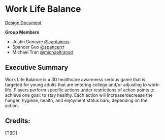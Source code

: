 # Work Life Balance

[Design Document](https://docs.google.com/document/d/1Ck8zF3Yt3X1N1JXT_AUpbYGIUTo74_H7UZIEWQ4_muc/edit?usp=sharing)

**Group Members**  
- Justin Donayre [@captainjus](https://github.com/captainjus)
- Spancer Guo [@spancerrr](https://github.com/spancerrr)
- Michael Tran [@michaeltranxd](https://github.com/michaeltranxd)

## Executive Summary
Work Life Balance is a 3D healthcare awareness serious game that is targeted for young adults that are entering college and/or adjusting to work-life. Players perform specific actions under restrictions of action points to achieve one goal: to stay healthy. Each action will increase/decrease the hunger, hygiene, health, and enjoyment status bars, depending on the action.


## Credits:
[TBD]
